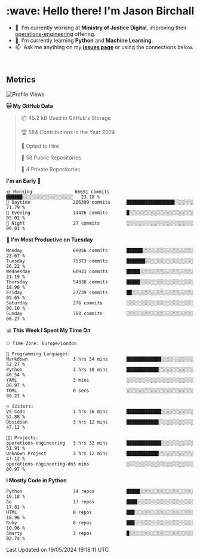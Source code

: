 <h1 align="left" id="jason-title">:wave: Hello there! I'm Jason Birchall</h1>

- :office: &nbsp;I'm currently working at **Ministry of Justice Digital**, improving their [operations-engineering](https://github.com/ministryofjustice/operations-engineering) offering.
- :seedling: &nbsp;I’m currently learning **Python** and **Machine Learning**.
- :mailbox: &nbsp;Ask me anything on my **[issues page]** or using the connections below.


<br>


<h2>Metrics</h2>

<!--START_SECTION:waka-->
![Profile Views](http://img.shields.io/badge/Profile%20Views-1-blue)

**🐱 My GitHub Data** 

> 📦 45.2 kB Used in GitHub's Storage 
 > 
> 🏆 584 Contributions in the Year 2024
 > 
> 💼 Opted to Hire
 > 
> 📜 58 Public Repositories 
 > 
> 🔑 4 Private Repositories 
 > 
**I'm an Early 🐤** 

```text
🌞 Morning                66651 commits       ██████░░░░░░░░░░░░░░░░░░░   23.18 % 
🌆 Daytime                206399 commits      ██████████████████░░░░░░░   71.79 % 
🌃 Evening                14426 commits       █░░░░░░░░░░░░░░░░░░░░░░░░   05.02 % 
🌙 Night                  27 commits          ░░░░░░░░░░░░░░░░░░░░░░░░░   00.01 % 
```
📅 **I'm Most Productive on Tuesday** 

```text
Monday                   68056 commits       ██████░░░░░░░░░░░░░░░░░░░   23.67 % 
Tuesday                  75373 commits       ███████░░░░░░░░░░░░░░░░░░   26.22 % 
Wednesday                60933 commits       █████░░░░░░░░░░░░░░░░░░░░   21.19 % 
Thursday                 54338 commits       █████░░░░░░░░░░░░░░░░░░░░   18.90 % 
Friday                   27739 commits       ██░░░░░░░░░░░░░░░░░░░░░░░   09.65 % 
Saturday                 276 commits         ░░░░░░░░░░░░░░░░░░░░░░░░░   00.10 % 
Sunday                   788 commits         ░░░░░░░░░░░░░░░░░░░░░░░░░   00.27 % 
```


📊 **This Week I Spent My Time On** 

```text
🕑︎ Time Zone: Europe/London

💬 Programming Languages: 
Markdown                 3 hrs 34 mins       █████████████░░░░░░░░░░░░   52.27 % 
Python                   3 hrs 10 mins       ████████████░░░░░░░░░░░░░   46.54 % 
YAML                     3 mins              ░░░░░░░░░░░░░░░░░░░░░░░░░   00.97 % 
TOML                     0 secs              ░░░░░░░░░░░░░░░░░░░░░░░░░   00.22 % 

🔥 Editors: 
VS Code                  3 hrs 36 mins       █████████████░░░░░░░░░░░░   52.88 % 
Obsidian                 3 hrs 12 mins       ████████████░░░░░░░░░░░░░   47.12 % 

🐱‍💻 Projects: 
operations-engineering   3 hrs 32 mins       █████████████░░░░░░░░░░░░   51.91 % 
Unknown Project          3 hrs 12 mins       ████████████░░░░░░░░░░░░░   47.12 % 
operations-engineering-dn3 mins              ░░░░░░░░░░░░░░░░░░░░░░░░░   00.97 % 
```

**I Mostly Code in Python** 

```text
Python                   14 repos            █████░░░░░░░░░░░░░░░░░░░░   19.18 % 
Go                       13 repos            ████░░░░░░░░░░░░░░░░░░░░░   17.81 % 
HTML                     8 repos             ███░░░░░░░░░░░░░░░░░░░░░░   10.96 % 
Ruby                     8 repos             ███░░░░░░░░░░░░░░░░░░░░░░   10.96 % 
Smarty                   2 repos             █░░░░░░░░░░░░░░░░░░░░░░░░   02.74 % 
```




 Last Updated on 19/05/2024 19:18:11 UTC
<!--END_SECTION:waka-->

<!-- links -->

[issues page]: https://github.com/jasonBirchall/jasonBirchall/issues "jasonBirchall/issues"
